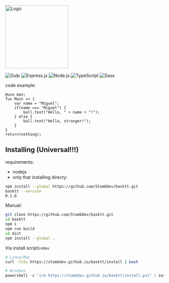 

<img src="./src/public/img/logo.svg" width="200" alt="Logo">

![Gulp](https://img.shields.io/badge/GULP-%23CF4647.svg?style=for-the-badge&logo=gulp&logoColor=white) ![Express.js](https://img.shields.io/badge/express.js-%23404d59.svg?style=for-the-badge&logo=express&logoColor=%2361DAFB) ![Node.js](https://img.shields.io/badge/Node.js-%23339933.svg?style=for-the-badge&logo=node.js&logoColor=white) ![TypeScript](https://img.shields.io/badge/TypeScript-%233178C6.svg?style=for-the-badge&logo=typescript&logoColor=white) ![Sass](https://img.shields.io/badge/Sass-%23CC6699.svg?style=for-the-badge&logo=sass&logoColor=white) 

code example:
```basktt
@use man;
fun Main => {
    var name = "Miguel";
    if(name === "Miguel") {
        ball.text("Hello, " + name + "!");
    } else {
        ball.text("Hello, stranger!");
    }
}
return(nothing);
```
## Installing (Universal!!!)
requirements:
- nodejs
- only that
installing directy:
```bash
npm install --global https://github.com/StumbDev/basktt.git
basktt --version
0.1.0
```
Manual:
```bash
git clone https://github.com/StumbDev/basktt.git
cd basktt
npm i
npm run build
cd dist
npm install --global .
```

Via install script`indev`
```bash
# Linux/Mac
curl -fsSL https://stumbdev.github.io/basktt/install | bash
```
```powershell
# Windows
powershell -c "irm https://stumbdev.github.io/basktt/install.ps1" | iex"
```
